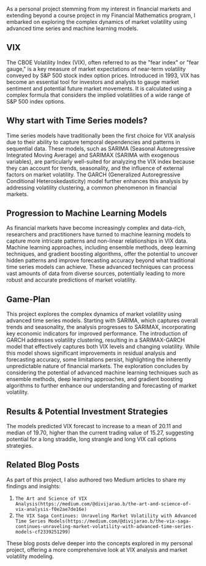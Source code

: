 As a personal project stemming from my interest in financial markets and extending beyond a course project in my Financial Mathematics program, I embarked on exploring the complex dynamics of market volatility using advanced time series and machine learning models.

## VIX
The CBOE Volatility Index (VIX), often referred to as the "fear index" or "fear gauge," is a key measure of market expectations of near-term volatility conveyed by S&P 500 stock index option prices. Introduced in 1993, VIX has become an essential tool for investors and analysts to gauge market sentiment and potential future market movements. It is calculated using a complex formula that considers the implied volatilities of a wide range of S&P 500 index options.

## Why start with Time Series models?
Time series models have traditionally been the first choice for VIX analysis due to their ability to capture temporal dependencies and patterns in sequential data. These models, such as SARIMA (Seasonal Autoregressive Integrated Moving Average) and SARIMAX (SARIMA with exogenous variables), are particularly well-suited for analyzing the VIX index because they can account for trends, seasonality, and the influence of external factors on market volatility. The GARCH (Generalized Autoregressive Conditional Heteroskedasticity) model further enhances this analysis by addressing volatility clustering, a common phenomenon in financial markets.

## Progression to Machine Learning Models
As financial markets have become increasingly complex and data-rich, researchers and practitioners have turned to machine learning models to capture more intricate patterns and non-linear relationships in VIX data. Machine learning approaches, including ensemble methods, deep learning techniques, and gradient boosting algorithms, offer the potential to uncover hidden patterns and improve forecasting accuracy beyond what traditional time series models can achieve. These advanced techniques can process vast amounts of data from diverse sources, potentially leading to more robust and accurate predictions of market volatility.

## Game-Plan
This project explores the complex dynamics of market volatility using advanced time series models. Starting with SARIMA, which captures overall trends and seasonality, the analysis progresses to SARIMAX, incorporating key economic indicators for improved performance. The introduction of GARCH addresses volatility clustering, resulting in a SARIMAX-GARCH model that effectively captures both VIX levels and changing volatility. While this model shows significant improvements in residual analysis and forecasting accuracy, some limitations persist, highlighting the inherently unpredictable nature of financial markets. The exploration concludes by considering the potential of advanced machine learning techniques such as ensemble methods, deep learning approaches, and gradient boosting algorithms to further enhance our understanding and forecasting of market volatility.

## Results & Potential Investment Strategies
The models predicted VIX forecast to increase to a mean of 20.11 and median of 19.70, higher than the current trading value of 15.27, suggesting potential for a long straddle, long strangle and long VIX call options strategies.

## Related Blog Posts

As part of this project, I also authored two Medium articles to share my findings and insights:

1. `The Art and Science of VIX Analysis(https://medium.com/@divijarao.b/the-art-and-science-of-vix-analysis-f0e2ae7de16e)`
2. `The VIX Saga Continues: Unraveling Market Volatility with Advanced Time Series Models(https://medium.com/@divijarao.b/the-vix-saga-continues-unraveling-market-volatility-with-advanced-time-series-models-cf2339251299)`

These blog posts delve deeper into the concepts explored in my personal project, offering a more comprehensive look at VIX analysis and market volatility modeling.
